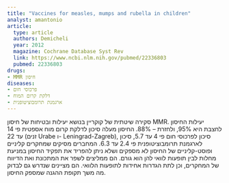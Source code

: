 ```yaml
---
title: "Vaccines for measles, mumps and rubella in children"
analyst: amantonio
article:
  type: article
  authors: Demicheli
  year: 2012
  magazine: Cochrane Database Syst Rev
  link: https://www.ncbi.nlm.nih.gov/pubmed/22336803
  pubmed: 22336803
drugs:
- MMR חיסון
diseases:
- פרכוסי חום
- דלקת קרום המוח
- ארגמנת תרומבוציטופנית
---
```


סקירה שיטתית של קוקריין בנושא יעילות ובטיחות של חיסון MMR. יעילות החיסון לחצבת היא 95%, ולחזרת – 88%.
החיסון מעלה סיכון לדלקת קרום מוח אספטית פי 14 עד 22 (זנים Urabe ו- Leningrad-Zagreb), סיכון לפרכוסי חום פי 4 עד 5.7, סיכון לארגמנת תרומבוציטופנית פי 2.4 עד 6.3.
המחברים מסיקים שמחקרים קליניים ופוסט-קליניים של החיסון לא מספקים ושלא ניתן להפריד את תפקיד החיסון במניעת מחלות לבין תופעות לוואי להן הוא גורם.
הם ממליצים לשפר את המתכונת ואת הדיווח של המחקרים, וכן לתת הגדרות אחידות לתופעות הלוואי. הם מציינים שנדרש גם לבדוק מה משך תקופת ההגנה שמספק החיסון.
